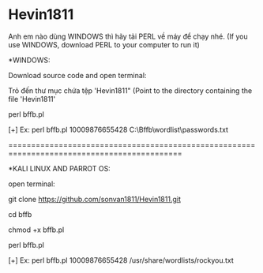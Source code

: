 # Hevin1811

Anh em nào dùng WINDOWS thì hãy tải PERL về máy để chạy nhé.
(If you use WINDOWS, download PERL to your computer to run it)

*WINDOWS:

Download source code and open terminal:

 Trỏ đến thư mục chứa tệp 'Hevin1811" 
 (Point to the directory containing the file 'Hevin1811'

perl bffb.pl <ID> <wordlist>
 
 [+] Ex: perl bffb.pl 10009876655428 C:\Bffb\wordlist\passwords.txt

============================================================================================
 
  *KALI LINUX AND PARROT OS:
  
  open terminal:
  
  git clone https://github.com/sonvan1811/Hevin1811.git
  
  cd bffb
  
  chmod +x bffb.pl
  
  perl bffb.pl <ID> <wordlist>
  
  [+] Ex: perl bffb.pl 10009876655428 /usr/share/wordlists/rockyou.txt
  
  
